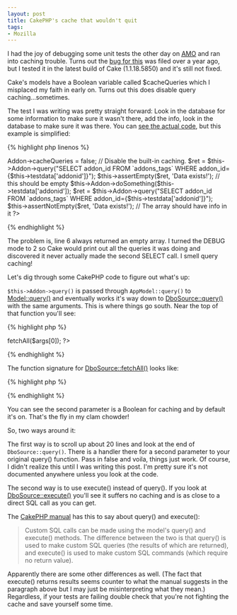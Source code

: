 ```yaml
---
layout: post
title: CakePHP's cache that wouldn't quit
tags:
- Mozilla
---
```

I had the joy of debugging some unit tests the other day on [<abbr
title="addons.mozilla.org">AMO</abbr>][1] and ran into caching trouble.  Turns
out the [bug for this][2] was filed over a year ago, but I tested it in the
latest build of Cake (1.1.18.5850) and it's still not fixed.

Cake's models have a Boolean variable called $cacheQueries which I misplaced my
faith in early on.  Turns out this does disable query caching...sometimes.

The test I was writing was pretty straight forward: Look in the database for
some information to make sure it wasn't there, add the info, look in the
database to make sure it was there.  You can [see the actual code][3], but this
example is simplified:

{% highlight php linenos %}
<?
   $this->Addon->cacheQueries = false; // Disable the built-in caching.
   $ret = $this->Addon->query("SELECT addon_id FROM `addons_tags` WHERE addon_id={$this->testdata['addonid']}");
   $this->assertEmpty($ret, 'Data exists!'); // this should be empty
   $this->Addon->doSomething($this->testdata['addonid']);
   $ret = $this->Addon->query("SELECT addon_id FROM `addons_tags` WHERE addon_id={$this->testdata['addonid']}");
   $this->assertNotEmpty($ret, 'Data exists!'); // The array should have info in it
?>
{% endhighlight %}

The problem is, line 6 always returned an empty array.  I turned the DEBUG
mode to 2 so Cake would print out all the queries it was doing and discovered it
never actually made the second SELECT call.  I smell query caching!

Let's dig through some CakePHP code to figure out what's up:

`$this->Addon->query()` is passed through `AppModel::query()` to
[Model::query()][4]</a> and eventually works it's way down to
[DboSource::query()][5] with the same arguments.  This is where things go south.
Near the top of that function you'll see:

{% highlight php %}
<?
    if (count($args) == 1) {
        return $this->fetchAll($args[0]);
?>
{% endhighlight %}

The function signature for [DboSource::fetchAll()][6] looks like:

{% highlight php %}
<?
    function fetchAll($sql, $cache = true, $modelName = null)
?>
{% endhighlight %}

You can see the second parameter is a Boolean for caching and by default it's
on.  That's the fly in my clam chowder!

So, two ways around it:

The first way is to scroll up about 20 lines and look at the end of
`DboSource::query()`.  There is a handler there for a second parameter to your
original query() function.  Pass in false and voila, things just work.  Of
course, I didn't realize this until I was writing this post. I'm pretty sure
it's not documented anywhere unless you look at the code.

The second way is to use execute() instead of query().  If you look at
[DboSource::execute()][7] you'll see it suffers no caching and is as close to a
direct SQL call as you can get.

The [CakePHP manual][8] has this to say about query() and execute():

> Custom SQL calls can be made using the model's query() and execute() methods.
> The difference between the two is that query() is used to make custom SQL
> queries (the results of which are returned), and execute() is used to make
> custom SQL commands (which require no return value).

Apparently there are some other differences as well.  (The fact that execute()
returns results seems counter to what the manual suggests in the paragraph above
but I may just be misinterpreting what they mean.)  Regardless, if your tests
are failing double check that you're not fighting the cache and save yourself
some time.

[1]: http://addons.mozilla.org
[2]: https://trac.cakephp.org/ticket/1915
[3]: http://svn.mozilla.org/addons/trunk/site/app/tests/controllers/editors_controller.test.php
[4]: http://api.cakephp.org/model__php4_8php-source.html#l01334
[5]: http://api.cakephp.org/dbo__source_8php-source.html#l00177
[6]: http://api.cakephp.org/dbo__source_8php-source.html#l00290
[7]: http://api.cakephp.org/dbo__source_8php-source.html#l00153
[8]: http://manual.cakephp.org/chapter/models
